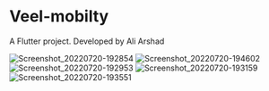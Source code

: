 # Veel-mobilty
A Flutter project.
Developed by Ali Arshad

![Screenshot_20220720-192854](https://user-images.githubusercontent.com/102748504/180043745-91562e7a-b98f-4154-b89d-0972dcf94fc0.png)
![Screenshot_20220720-194602](https://user-images.githubusercontent.com/102748504/180043803-5503dd92-4631-4592-83ec-fa09ef8e60bd.png)
![Screenshot_20220720-192953](https://user-images.githubusercontent.com/102748504/180043811-711c5b1d-ccd5-416f-aaa5-e685b52ac59a.png)
![Screenshot_20220720-193159](https://user-images.githubusercontent.com/102748504/180044060-e725ddcb-3f31-4444-8201-56747f7d0916.png)
![Screenshot_20220720-193551](https://user-images.githubusercontent.com/102748504/180043847-15f01275-e470-4c0c-a695-672ff86bd621.png)
